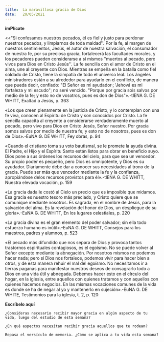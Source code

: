 ```yaml
---
title:  La maravillosa gracia de Dios
date:   20/05/2021
---
```


**imPlícate**

<<"Si confesamos nuestros pecados, él es fiel y justo para perdonar nuestros pecados, y limpiarnos de toda maldad''. Por la fe, al margen de nuestros sentimientos, Jesús, el autor de nuestra salvación, el consumador de nuestra fe, por su preciosa gracia, fortalecerá las facultades morales, y los pecadores pueden considerarse a sí mismos "muertos al pecado, pero vivos para Dios en Cristo Jesús''. La fe sencilla con el amor de Cristo en el alma, une al creyente con Dios. Mientras se empeña en la batalla como fiel soldado de Cristo, tiene la simpatía de todo el universo leal. Los ángeles ministradores están a su alrededor para ayudarlo en el conflicto, de manera que pueda decir, confiado: "El Señor es mi ayudador·; 'Jehová es mi fortaleza y mi escudo"; no seré vencido. "Porque por gracia sois salvos por medio de la fe; y esto no de vosotros, pues es don de Dios"».-tlENA G. DE WHITT, Exaltad a Jesús, p. 363

«Los que creen plenamente en la justicia de Cristo, y lo contemplan con una fe viva, conocen al Espíritu de Cristo y son conocidos por Cristo. La fe sencilla capacita al creyente a considerarse verdaderamente muerto al pecado, pero vivo para Dios en Cristo Jesús, Señor nuestro. Por gracia somos salvos por medio de nuestra fe; y esto no de nosotros, pues es don de Dios».-EuNA G. DE WHITT, Fey obras, p. 94

«Cuando el cristiano toma su voto bautismal, se le promete la ayuda divina. El Padre, el Hijo y el Espíritu Santo están listos para obrar en beneficio suyo. Dios pone a sus órdenes los recursos del cielo, para que sea un vencedor. Su propio poder es pequeño, pero Dios es omnipotente, y Dios es su ayudador. Diariamente debe dar a conocer sus necesidades al trono de la gracia. Puede ser más que vencedor mediante la fe y la confianza, apropiándose delos recursos provistos para él».-tlENA G. DE WHITT, Nuestra elevada vocación, p. 159

«La gracia dada le costó al Cielo un precio que es imposible que midamos. Esa gracia es nuestro tesoro más preciado, y Cristo quiere que se comunique mediante nosotros. Es sagrada, en el nombre de Jesús, para la salvación del alma. Es la revelación del honor de Dios, un despliegue de su gloria».-EuNA G. DE WHITT, En los lugares celestiales, p. 220

«La gracia divina es el gran elemento del poder salvador; sin ella todo esfuerzo humano es inútil».-EuNA G. DE WHITT, Consejos para los maestros, padres y alumnos, p. 523

«El pecado más difundido que nos separa de Dios y provoca tantos trastornos espirituales contagiosos, es el egoísmo. No se puede volver al Señor excepto mediante la abnegación. Por nosotros mismos no podemos hacer nada; pero si Dios nos fortalece, podemos vivir para hacer bien a otros, y de esta manera rehuir el mal del egoísmo. No necesitamos ir a tierras paganas para manifestar nuestros deseos de consagrarlo todo a Dios en una vida útil y abnegada. Debemos hacer esto en el círculo del hogar, en la iglesia, entre aquellos con quienes tratamos y con aquellos con quienes hacemos negocios. En las mismas vocaciones comunes de la vida es donde se ha de negar al yo y mantenerlo en sujeción».-EuNA G. DE WHITE, Testimonios para la iglesia, t. 2, p. 120

**Escríbelo aquí**

`¿Consideras necesario recibir mayor gracia en algún aspecto de tu vida, luego del estudio de esta semana?`

`¿En qué aspectos necesitan recibir gracia aquellos que te rodean?`

`Repasa el versículo de memoria. ¿Cómo se aplica a tu vida esta semana?`
